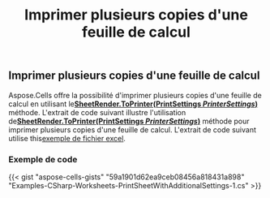 ﻿---
title: Imprimer plusieurs copies d'une feuille de calcul
type: docs
weight: 170
url: /fr/net/print-multiple-copies-of-a-worksheet/
---
## **Imprimer plusieurs copies d'une feuille de calcul**

 Aspose.Cells offre la possibilité d'imprimer plusieurs copies d'une feuille de calcul en utilisant le[**SheetRender.ToPrinter(PrintSettings *PrinterSettings*)**](https://reference.aspose.com/cells/net/aspose.cells.rendering/sheetrender/methods/toprinter) méthode. L'extrait de code suivant illustre l'utilisation de[**SheetRender.ToPrinter(PrintSettings *PrinterSettings*)**](https://reference.aspose.com/cells/net/aspose.cells.rendering/sheetrender/methods/toprinter) méthode pour imprimer plusieurs copies d'une feuille de calcul. L'extrait de code suivant utilise this[exemple de fichier excel](95584275.xlsx).

### Exemple de code

{{< gist "aspose-cells-gists" "59a1901d62ea9ceb08456a818431a898" "Examples-CSharp-Worksheets-PrintSheetWithAdditionalSettings-1.cs" >}}
